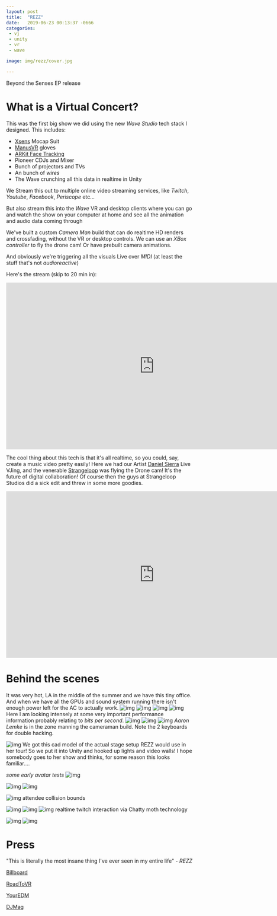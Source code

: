 ```yaml
---
layout: post
title:  "REZZ"
date:   2019-06-23 00:13:37 -0666
categories: 
 - vj
 - unity
 - vr 
 - wave

image: img/rezz/cover.jpg

---
```


Beyond the Senses EP release
<!--more-->
# What is a Virtual Concert?



This was the first big show we did using the new *Wave Studio* tech stack I designed.  This includes:
 - [Xsens](https://www.xsens.com) Mocap Suit
 - [ManusVR](https://manus-vr.com/) gloves
 - [ARKit Face Tracking](https://developer.apple.com/documentation/arkit/tracking_and_visualizing_faces)
 - Pioneer CDJs and Mixer
 - Bunch of projectors and TVs
 - An bunch of *wires*
 - The Wave crunching all this data in realtime in Unity
 
 We Stream this out to multiple online video streaming services, like *Twitch*, *Youtube*, *Facebook*, *Periscope* etc...
 
 But also stream this into the *Wave* VR and desktop clients where you can go and watch the show on your computer at home and see all the animation and audio data coming through

 We've built a custom *Camera Man* build that can do realtime HD renders and crossfading, without the VR or desktop controls. We can use an *XBox controller* to fly the drone cam! Or have prebuilt camera animations. 

 And obviously we're triggering all the visuals Live over *MIDI* (at least the stuff that's not *audioreactive*)

Here's the stream (skip to 20 min in): 
<iframe src="https://player.twitch.tv/?video=457016309" height="450" time="20m" width="800" frameborder="0"> </iframe>

The cool thing about this tech is that it's all realtime, so you could, say, create a music video pretty easily! Here we had our Artist [Daniel Sierra](http://optical-rhythm.com/) Live VJing, and the venerable [Strangeloop](https://strangeloop-studios.com/) was flying the Drone cam! It's the future of digital collaboration! Of course then the guys at Strangeloop Studios did a sick edit and threw in some more goodies.
<iframe width="800" height="450" src="https://www.youtube.com/embed/llg5SUwNmJM" frameborder="0" allow="accelerometer; autoplay; encrypted-media; gyroscope; picture-in-picture" allowfullscreen></iframe>


# Behind the scenes
It was very hot, LA in the middle of the summer and we have this tiny office. And when we have all the GPUs and sound system running there isn't enough power left for the AC to actually work. 
![img](/img/rezz/0.jpg)
![img](/img/rezz/1.jpg)
![img](/img/rezz/2.jpg)
![img](/img/rezz/3.jpg)
Here I am looking intensely at some very important performance information probably relating to *bits per second*. 
![img](/img/rezz/4.jpg)
![img](/img/rezz/5.jpg)
![img](/img/rezz/6.jpg)
*Aaron Lemke* is in the zone manning the cameraman build. Note the 2 keyboards for double hacking.


![img](/img/rezz/t.png)
We got this cad model of the actual stage setup REZZ would use in her tour! So we put it into Unity and hooked up lights and video walls! I hope somebody goes to her show and thinks, for some reason this looks familiar....

*some early avatar tests* 
![img](/img/rezz/a.png)

![img](/img/rezz/f.png)
![img](/img/rezz/g.png)

![img](/img/rezz/s.png)
attendee collision bounds

![img](/img/rezz/q.png)
![img](/img/rezz/w.png)
![img](/img/rezz/e.png)
realtime twitch interaction via Chatty moth technology

![img](/img/rezz/y.jpg)
![img](/img/rezz/r.jpg)


# Press

"This is literally the most insane thing I've ever seen in my entire life" - *REZZ*


[Billboard](billboard.com/articles/news/dance/8523798/rezz-interview-beyond-the-senses-ep-virtual-reality-performance)

[RoadToVR](https://www.roadtovr.com/rezz-album-debut-show-wave-vr/)

[YourEDM](https://www.youredm.com/2019/07/16/rezz-announces-global-vr-listening-party-for-her-new-ep/)

[DJMag](https://djmag.com/news/rezz-announces-virtual-reality-listening-party-new-ep-beyond-senses)

